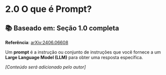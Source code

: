 # 2.0 O que é Prompt?

## 📚 Baseado em: Seção 1.0 completa
**Referência**: [arXiv:2406.06608](https://arxiv.org/pdf/2406.06608)

Um **prompt** é a instrução ou conjunto de instruções que você fornece a um **Large Language Model (LLM)** para obter uma resposta específica.

*[Conteúdo será adicionado pelo autor]*
